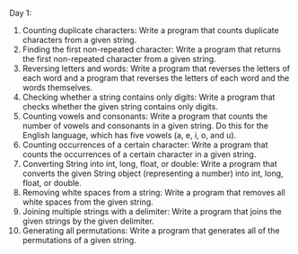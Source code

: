 Day 1:

1. Counting duplicate characters: Write a program that counts duplicate characters from a given string.
2. Finding the first non-repeated character: Write a program that returns the first non-repeated character from a given string.
3. Reversing letters and words: Write a program that reverses the letters of each word and a program that reverses the letters of each word and the words themselves.
4. Checking whether a string contains only digits: Write a program that checks whether the given string contains only digits.
5. Counting vowels and consonants: Write a program that counts the number of vowels and consonants in a given string. Do this for the English language, which has five vowels (a, e, i, o, and u).
6. Counting occurrences of a certain character: Write a program that counts the occurrences of a certain character in a given string.
7. Converting String into int, long, float, or double: Write a program that converts the given String object (representing a number) into int, long, float, or double.
8. Removing white spaces from a string: Write a program that removes all white spaces from the given string.
9. Joining multiple strings with a delimiter: Write a program that joins the given strings by the given delimiter.
10. Generating all permutations: Write a program that generates all of the permutations of a given string.